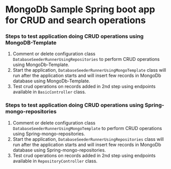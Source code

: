 # MongoDb Sample Spring boot app for CRUD and search operations 

### Steps to test application doing CRUD operations using MongoDB-Template
1. Comment or delete configuration class ```DatabaseSeederRunnerUsingRepositories``` to perform CRUD operations using MongoDb-Template.
2. Start the application, ```DatabaseSeederRunnerUsingMongoTemplate``` class will run after the application starts and will insert few records in MongoDb database using MongoDb-Template.
3. Test crud operations on records added in 2nd step using endpoints available in ```BasicController``` class.

### Steps to test application doing CRUD operations using Spring-mongo-repositories
1. Comment or delete configuration class ```DatabaseSeederRunnerUsingMongoTemplate``` to perform CRUD operations using Spring-mongo-repositories.
2. Start the application, ```DatabaseSeederRunnerUsingRepositories``` class will run after the application starts and will insert few records in MongoDb database using Spring-mongo-repositories.
3. Test crud operations on records added in 2nd step using endpoints available in ```RepositoryController``` class.

